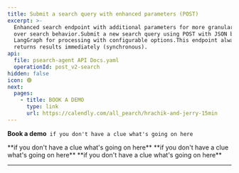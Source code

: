 ```yaml
---
title: Submit a search query with enhanced parameters (POST)
excerpt: >-
  Enhanced search endpoint with additional parameters for more granular control
  over search behavior.Submit a new search query using POST with JSON body. Uses
  LangGraph for processing with configurable options.This endpoint always
  returns results immediately (synchronous).
api:
  file: psearch-agent API Docs.yaml
  operationId: post_v2-search
hidden: false
icon: 🟢
next:
  pages:
    - title: BOOK A DEMO
      type: link
      url: https://calendly.com/all_pearch/hrachik-and-jerry-15min
---
```

<Anchor label="**Book a demo**" target="_blank" href="https://calendly.com/all_pearch/hrachik-and-jerry-15min">**Book a demo**</Anchor>` if you don't have a clue what's going on here`

<Cards columns={0}>
  <Card title="BOOK A DEMO" href="https://calendly.com/all_pearch/hrachik-and-jerry-15min" icon="fa-kiwi-bird" target="_blank">
    **if you don't have a clue what's going on here**
  </Card>
</Cards>

<Accordion title="BOOK A DEMO" icon="fa-info-circle">
  **if you don't have a clue what's going on here**
</Accordion>

<Callout icon="🧑‍🦯">
  <Cards columns={0}>
    <Card title="BOOK A DEMO" href="https://calendly.com/all_pearch/hrachik-and-jerry-15min" icon="fa-kiwi-bird" target="_blank">
      **if you don't have a clue what's going on here**
    </Card>
  </Cards>
</Callout>

***